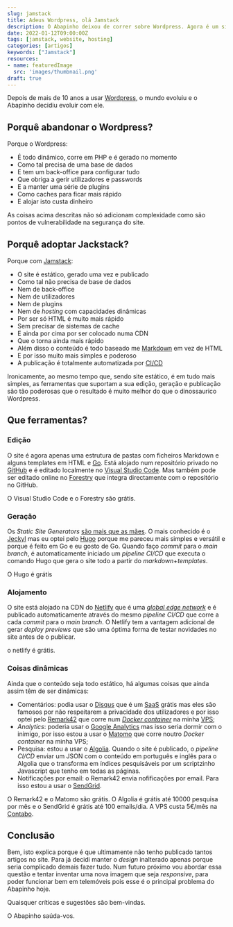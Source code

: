 ```yaml
---
slug: jamstack
title: Adeus Wordpress, olá Jamstack
description: O Abapinho deixou de correr sobre Wordpress. Agora é um site estático gerado em Hugo e alojado no Netlify.
date: 2022-01-12T09:00:00Z
tags: [jamstack, website, hosting]
categories: [artigos]
keywords: ["Jamstack"]
resources:
- name: featuredImage
  src: 'images/thumbnail.png'
draft: true
---
```

Depois de mais de 10 anos a usar [Wordpress][1], o mundo evoluiu e o Abapinho decidiu evoluir com ele.

<!--more-->

## Porquê abandonar o Wordpress?

Porque o Wordpress:

* É todo dinâmico, corre em PHP e é gerado no momento
* Como tal precisa de uma base de dados
* E tem um back-office para configurar tudo
* Que obriga a gerir utilizadores e passwords
* E a manter uma série de plugins
* Como caches para ficar mais rápido
* E alojar isto custa dinheiro

As coisas acima descritas não só adicionam complexidade como são pontos de vulnerabilidade na segurança do site.

## Porquê adoptar Jackstack?

Porque com [Jamstack][2]:

* O site é estático, gerado uma vez e publicado
* Como tal não precisa de base de dados
* Nem de back-office
* Nem de utilizadores
* Nem de plugins
* Nem de _hosting_ com capacidades dinâmicas
* Por ser só HTML é muito mais rápido
* Sem precisar de sistemas de cache
* E ainda por cima por ser colocado numa CDN
* Que o torna ainda mais rápido
* Além disso o conteúdo é todo baseado me [Markdown][11] em vez de HTML
* E por isso muito mais simples e poderoso
* A publicação é totalmente automatizada por [CI/CD][3]

Ironicamente, ao mesmo tempo que, sendo site estático, é em tudo mais simples, as ferramentas que suportam a sua edição, geração e publicação são tão poderosas que o resultado é muito melhor do que o dinossaurico Wordpress.

## Que ferramentas?

### Edição

O site é agora apenas uma estrutura de pastas com ficheiros Markdown e alguns templates em HTML e [Go][4]. Está alojado num repositório privado no [GitHub][5] e é editado localmente no [Visual Studio Code][6]. Mas também pode ser editado online no [Forestry][7] que integra directamente com o repositório no GitHub.

O Visual Studio Code e o Forestry são grátis.

### Geração

Os _Static Site Generators_ [são mais que as mães][8]. O mais conhecido é o [Jeckyl][9] mas eu optei pelo [Hugo][10] porque me pareceu mais simples e versátil e porque é feito em Go e eu gosto de Go. Quando faço _commit_ para o _main branch_, é automaticamente iniciado um _pipeline CI/CD_ que executa o comando Hugo que gera o site todo a partir do _markdown_+_templates_.

O Hugo é grátis

### Alojamento

O site está alojado na CDN do [Netlify][12] que é uma [_global edge network_][13] e é publicado automaticamente através do mesmo _pipeline CI/CD_ que corre a cada _commit_ para o _main branch_. O Netlify tem a vantagem adicional de gerar _deploy previews_ que são uma óptima forma de testar novidades no site antes de o publicar.

o netlify é grátis.

### Coisas dinâmicas

Ainda que o conteúdo seja todo estático, há algumas coisas que ainda assim têm de ser dinâmicas:

* Comentários: podia usar o [Disqus][14] que é um [SaaS][15] grátis mas eles são famosos por não respeitarem a privacidade dos utilizadores e por isso optei pelo [Remark42][16] que corre num [_Docker container_][17] na minha [VPS][18];
* _Analytics_: poderia usar o [Google Analytics][19] mas isso seria dormir com o inimigo, por isso estou a usar o [Matomo][20] que corre noutro _Docker container_ na minha VPS;
* Pesquisa: estou a usar o [Algolia][21]. Quando o site é publicado, o _pipeline CI/CD_ enviar um JSON com o conteúdo em português e inglês para o Algolia que o transforma em índices pesquisáveis por um scriptzinho Javascript que tenho em todas as páginas.
* Notificações por email: o Remark42 envia nofificações por email. Para isso estou a usar o [SendGrid][23].

O Remark42 e o Matomo são grátis. O Algolia é grátis até 10000 pesquisa por mês e o SendGrid é grátis até 100 emails/dia. A VPS custa 5€/mês na [Contabo][22].

## Conclusão

Bem, isto explica porque é que ultimamente não tenho publicado tantos artigos no site. Para já decidi manter o _design_ inalterado apenas porque seria complicado demais fazer tudo. Num futuro próximo vou abordar essa questão e tentar inventar uma nova imagem que seja _responsive_, para poder funcionar bem em telemóveis pois esse é o principal problema do Abapinho hoje.

Quaisquer críticas e sugestões são bem-vindas.

O Abapinho saúda-vos.

[1]: <https://wordpress.org/>
[2]: <https://jamstack.org/>
[3]: <https://pt.wikipedia.org/wiki/CI/CD>
[4]: <https://go.dev/>
[5]: <https://github.com/>
[6]: <https://code.visualstudio.com/>
[7]: <https://forestry.io/>
[8]: <https://jamstack.org/generators/>
[9]: <https://jekyllrb.com/>
[10]: <https://gohugo.io/>
[11]: <https://www.markdownguide.org/>
[12]: <https://netlify.com/>
[13]: <https://www.netlify.com/products/edge/>
[14]: <https://disqus.com/>
[15]: <https://pt.wikipedia.org/wiki/Software_como_servi%C3%A7o>
[16]: <https://remark42.com/>
[17]: <https://www.docker.com/>
[18]: <https://pt.wikipedia.org/wiki/Servidor_virtual_privado>
[19]: <https://analytics.google.com/>
[20]: <https://matomo.org/>
[21]: <https://www.algolia.com/>
[22]: <https://contabo.com/>
[23]: <https://sendgrid.com/>
